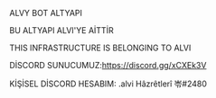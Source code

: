 ALVY BOT ALTYAPI

BU ALTYAPI ALVI'YE AİTTİR

THIS INFRASTRUCTURE IS BELONGING TO ALVI

DİSCORD SUNUCUMUZ:https://discord.gg/xCXEk3V

KİŞİSEL DİSCORD HESABIM: .alvi Hâzrêtlerî 岺#2480
